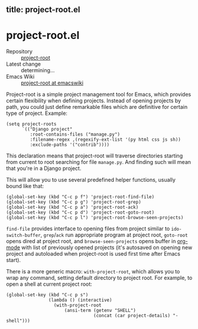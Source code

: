 title: project-root.el
----

# project-root.el

<dl>
  <dt>Repository</dt>
  <dd><a href="http://hg.piranha.org.ua/project-root/">project-root</a></dd>

  <dt>Latest change</dt>
  <dd id="latest">determining...</dd>

  <dt>Emacs Wiki</dt>
  <dd><a href="http://www.emacswiki.org/ProjectSettings#toc3">project-root at emacswiki</a></dd>
</dl>

Project-root is a simple project management tool for Emacs, which provides
certain flexibility when defining projects. Instead of opening projects by
path, you could just define remarkable files which are definitive for certain
type of project. Example:

    (setq project-roots
          `(("Django project"
             :root-contains-files ("manage.py")
             :filename-regex ,(regexify-ext-list '(py html css js sh))
             :exclude-paths '("contrib"))))

This declaration means that project-root will traverse directories starting
from current to root searching for file `manage.py`. And finding such will
mean that you're in a Django project.

This will allow you to use several predefined helper functions, usually bound
like that:

    (global-set-key (kbd "C-c p f") 'project-root-find-file)
    (global-set-key (kbd "C-c p g") 'project-root-grep)
    (global-set-key (kbd "C-c p a") 'project-root-ack)
    (global-set-key (kbd "C-c p d") 'project-root-goto-root)
    (global-set-key (kbd "C-c p l") 'project-root-browse-seen-projects)

`find-file` provides interface to opening files from project similar to
`ido-switch-buffer`, `grep`/`ack` run appropriate program at project root,
`goto-root` opens dired at project root, and `browse-seen-projects` opens
buffer in [org-mode][] with list of previously opened projects (it's autosaved
on opening new project and autoloaded when project-root is used first time
after Emacs start).

There is a more generic macro: `with-project-root`, which allows you to wrap
any command, setting default directory to project root. For example, to open a
shell at current project root:

    (global-set-key (kbd "C-c p s")
                    (lambda () (interactive)
                      (with-project-root
                          (ansi-term (getenv "SHELL")
                                     (concat (car project-details) "-shell")))

[org-mode]: http://orgmode.org/

<script>
JSONP.get(
  "http://api.bitbucket.org/1.0/repositories/piranha/project-root/changesets",
  {limit: 1},
  function (response) {
    var cset = response.changesets[0];
    var date = new Date(cset.timestamp);
    var link = "http://hg.piranha.org.ua/project-root/commits/" + cset.raw_node;
    var a = '<a href="{href}">{title}</a> <time datetime={iso}>({date})</time>';
    byId('latest').innerHTML = a.format({
        href: link,
        title: cset.message.split('\n')[0],
        iso: date.toISOString(),
        date: date.format('{FullYear}, {MonthShort} {Date}')
    });
  });
</script>
